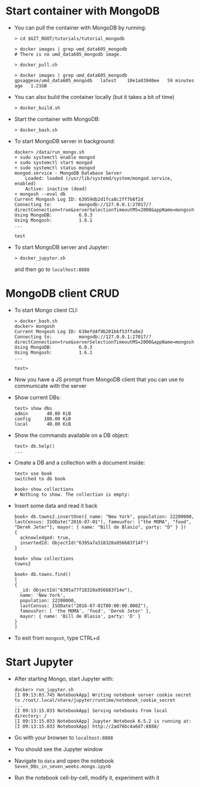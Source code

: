 # Start container with MongoDB

- You can pull the container with MongoDB by running:
  ```
  > cd $GIT_ROOT/tutorials/tutorial_mongodb

  > docker images | grep umd_data605_mongodb
  # There is no umd_data605_mongodb image.

  > docker_pull.sh

  > docker images | grep umd_data605_mongodb
  gpsaggese/umd_data605_mongodb   latest    10e1a03940ee   59 minutes ago   1.21GB
  ```

- You can also build the container locally (but it takes a bit of time)
  ```
  > docker_build.sh
  ```

- Start the container with MongoDB:
  ```
  > docker_bash.sh
  ```

- To start MongoDB server in background:
  ```
  docker> /data/run_mongo.sh
  + sudo systemctl enable mongod
  + sudo systemctl start mongod
  + sudo systemctl status mongod
  mongod.service - MongoDB Database Server
      Loaded: loaded (/usr/lib/systemd/system/mongod.service, enabled)
      Active: inactive (dead)
  + mongosh --eval db
  Current Mongosh Log ID: 63959db2d1fca8c2ff7b8f2d
  Connecting to:          mongodb://127.0.0.1:27017/?directConnection=true&serverSelectionTimeoutMS=2000&appName=mongosh+1.6.1
  Using MongoDB:          6.0.3
  Using Mongosh:          1.6.1
  ...

  test
  ```

- To start MongoDB server and Jupyter:
  ```
  > docker_jupyter.sh
  ```
  and then go to `localhost:8888`

# MongoDB client CRUD
- To start Mongo client CLI:
  ```
  > docker_bash.sh
  docker> mongosh
  Current Mongosh Log ID: 638efd4f9b201b6f53ffa8e2
  Connecting to:          mongodb://127.0.0.1:27017/?directConnection=true&serverSelectionTimeoutMS=2000&appName=mongosh+1.6.1
  Using MongoDB:          6.0.3
  Using Mongosh:          1.6.1
  ...

  test>
  ```
- Now you have a JS prompt from MongoDB client that you can use to communicate
  with the server

- Show current DBs:
  ```
  test> show dbs
  admin       40.00 KiB
  config     108.00 KiB
  local       40.00 KiB
  ```

- Show the commands available on a DB object:
  ```
  test> db.help()
  ...
  ```

- Create a DB and a collection with a document inside:
  ```
  test> use book
  switched to db book

  book> show collections
  # Nothing to show. The collection is empty:
  ```

- Insert some data and read it back
  ```
  book> db.towns2.insertOne({ name: "New York", population: 22200000, lastCensus: ISODate("2016-07-01"), famousFor: ["the MOMA", "food", "Derek Jeter"], mayor: { name: "Bill de Blasio", party: "D" } })
  {
    acknowledged: true,
    insertedId: ObjectId("6395a7a318320a956683f14f")
  }

  book> show collections
  towns2

  book> db.towns.find()
  [
  {
    _id: ObjectId("6395a77f18320a956683f14e"),
    name: 'New York',
    population: 22200000,
    lastCensus: ISODate("2016-07-01T00:00:00.000Z"),
    famousFor: [ 'the MOMA', 'food', 'Derek Jeter' ],
    mayor: { name: 'Bill de Blasio', party: 'D' }
  }
  ]
  ```
- To exit from `mongosh`, type CTRL+d

# Start Jupyter

- After starting Mongo, start Jupyter with:
  ```
  docker> run_jupyter.sh
  [I 09:13:03.745 NotebookApp] Writing notebook server cookie secret to /root/.local/share/jupyter/runtime/notebook_cookie_secret
  ...
  [I 09:13:15.033 NotebookApp] Serving notebooks from local directory: /
  [I 09:13:15.033 NotebookApp] Jupyter Notebook 6.5.2 is running at:
  [I 09:13:15.033 NotebookApp] http://2ad76bc4a6d7:8888/
  ```

- Go with your browser to `localhost:8888`
- You should see the Jupyter window

- Navigate to `data` and open the notebook `Seven_DBs_in_seven_weeks.mongo.ipynb`

- Run the notebook cell-by-cell, modify it, experiment with it
